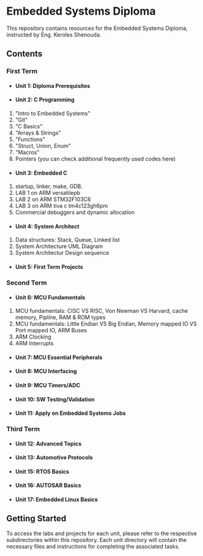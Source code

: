 # Embedded Systems Diploma
 
This repository contains resources for the Embedded Systems Diploma, instructed by Eng. Keroles Shenouda.
 
## Contents
 
### First Term
 
- #### Unit 1: Diploma Prerequisites
- #### Unit 2: C Programming
 1. "Intro to Embedded Systems"
 2. "Git"
 3. "C Basics"
 4. "Arrays & Strings"
 5. "Functions"
 6. "Struct, Union, Enum"
 7. "Macros"
 8. Pointers (you can check additional frequently used codes here)
- #### Unit 3: Embedded C
 1. startup, linker, make, GDB.
 2. LAB 1 on ARM versatilepb
 3. LAB 2 on ARM STM32F103C6
 4. LAB 3 on ARM tiva c tm4c123gh6pm
 5. Commercial debuggers and dynamic allocation
- #### Unit 4: System Architect
 1. Data structures: Stack, Queue, Linked list
 2. System Architecture UML Diagram
 3. System Architectur Design sequence
- #### Unit 5: First Term Projects
 
### Second Term
 
- #### Unit 6: MCU Fundamentals
 1. MCU fundamentals: CISC VS RISC, Von Newman VS Harvard, cache memory, Pipline, RAM & ROM types
 2. MCU fundamentals: Little Endian VS Big Endian, Memory mapped IO VS Port mapped IO, ARM Buses
 3. ARM Clocking
 4. ARM Interrupts
 
- #### Unit 7: MCU Essential Peripherals
- #### Unit 8: MCU Interfacing
- #### Unit 9: MCU Timers/ADC
- #### Unit 10: SW Testing/Validation
- #### Unit 11: Apply on Embedded Systems Jobs
 
### Third Term
 
- #### Unit 12: Advanced Topics
- #### Unit 13: Automotive Protocols
- #### Unit 15: RTOS Basics
- #### Unit 16: AUTOSAR Basics
- #### Unit 17: Embedded Linux Basics
 
## Getting Started
 
To access the labs and projects for each unit, please refer to the respective subdirectories within this repository. Each unit directory will contain the necessary files and instructions for completing the associated tasks.
